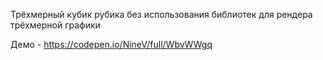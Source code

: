 Трёхмерный кубик рубика без использования библиотек для рендера трёхмерной графики

Демо - https://codepen.io/NineV/full/WbvWWgq
